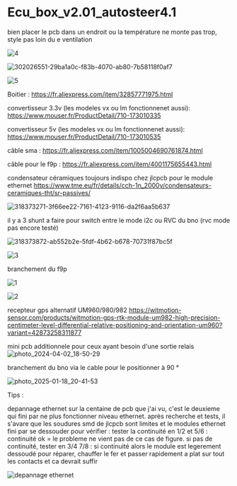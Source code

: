 # Ecu_box_v2.01_autosteer4.1

bien placer le pcb dans un endroit ou la température ne monte pas trop, style pas loin du e ventilation 

![4](https://github.com/buched/Ecu_box_v2.01_autosteer4.1_ecu/assets/32975584/601ceffb-bad0-4ff2-9267-419880f9cd88)

![302026551-29ba1a0c-f83b-4070-ab80-7b58118f0af7](https://github.com/buched/Ecu_box_v2.01_autosteer4.1_ecu/assets/32975584/be61849b-fca7-4b01-ab53-0c47f7aac068)

![5](https://github.com/buched/Ecu_box_v2.01_autosteer4.1_ecu/assets/32975584/8fee2c60-2fef-41c3-aafd-2ef68b70a2b7)

Boitier :
https://fr.aliexpress.com/item/32857771975.html

convertisseur 3.3v (les modeles vx ou lm fonctionnenet aussi): 
https://www.mouser.fr/ProductDetail/710-173010335

convertisseur 5v (les modeles vx ou lm fonctionnenet aussi): 
https://www.mouser.fr/ProductDetail/710-173010535

câble sma :
https://fr.aliexpress.com/item/1005004690761874.html

câble pour le f9p :
https://fr.aliexpress.com/item/4001175655443.html

condensateur céramiques toujours indispo chez jlcpcb pour le module ethernet 
https://www.tme.eu/fr/details/cch-1n_2000v/condensateurs-ceramiques-tht/sr-passives/

![318373271-3f66ee22-7161-4123-9116-da2f6aa5b637](https://github.com/buched/Ecu_box_v2.01_autosteer4.1_ecu/assets/32975584/72647b8b-1d11-42b8-9340-0c9bf29725ca)

il y a 3 shunt a faire pour switch entre le mode i2c ou RVC du bno (rvc mode pas encore testé)

![318373872-ab552b2e-5fdf-4b62-b678-70731f87bc5f](https://github.com/buched/Ecu_box_v2.01_autosteer4.1_ecu/assets/32975584/b4567608-47a4-4763-9847-f0bdc3fd5ed7)

![3](https://github.com/buched/Ecu_box_v2.01_autosteer4.1_ecu/assets/32975584/e682ae5f-f75a-4f0d-8315-cf73c056a5c1)


branchement du f9p

![1](https://github.com/buched/Ecu_box_v2.01_autosteer4.1_ecu/assets/32975584/e689c696-0e43-45a9-8f29-4c8d4168ac5c)

![2](https://github.com/buched/Ecu_box_v2.01_autosteer4.1_ecu/assets/32975584/85690cf6-3620-4386-8f42-bbcb54efe160)

recepteur gps alternatif UM960/980/982
https://witmotion-sensor.com/products/witmotion-gps-rtk-module-um982-high-precision-centimeter-level-differential-relative-positioning-and-orientation-um960?variant=42873258311877

mini pcb additionnele pour ceux ayant besoin d'une sortie relais
![photo_2024-04-02_18-50-29](https://github.com/buched/Ecu_box_v2.01_autosteer4.1_ecu/assets/32975584/49fc2de2-048a-42ea-912f-3dd5e917dd23)

branchement du bno via le cable pour le positionner à 90 °

![photo_2025-01-18_20-41-53](https://github.com/user-attachments/assets/22112eb9-f91e-42a9-9cb4-3aaeacdc1616)


Tips :

depannage ethernet
sur la centaine de pcb que j'ai vu, c'est le deuxieme qui fini par ne plus fonctionner niveau ethernet. après recherche et tests, il s'avare que les soudures smd de jlcpcb sont limites et le modules ethernet fini par se dessouder
pour vérifier :
tester la continuité en 1/2 et 5/6 : continuité ok = le probleme ne vient pas de ce cas de figure.
si pas de continuité, tester en 3/4 7/8 : si continuité alors le module est legerement dessoudé
pour réparer, chauffer le fer et passer rapidement a plat sur tout les contacts et ca devrait suffir

![depannage ethernet](https://github.com/user-attachments/assets/7dcb6623-f1cb-471e-a1a8-a779aa0a1315)

